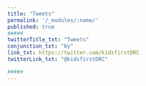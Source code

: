 ```yaml
---
title: "Tweets"
permalink: '/_modules/:name/'
published: true
#####
twitterTitle_txt: "Tweets"
conjunction_txt: "by"
link_txt: https://twitter.com/kidsfirstDRC
twitterLink_txt: "@kidsfirstDRC"

#####
---
```

